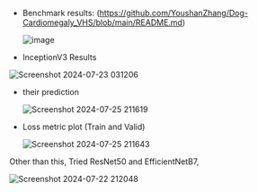 


+ Benchmark results: (https://github.com/YoushanZhang/Dog-Cardiomegaly_VHS/blob/main/README.md)
  
  ![image](https://github.com/user-attachments/assets/8b2e714c-55e6-4334-91ec-4d05251e614a)


- InceptionV3 Results

  
![Screenshot 2024-07-23 031206](https://github.com/user-attachments/assets/42621ff6-e4de-4c4a-b0b5-df3956206343)

- their prediction

  ![Screenshot 2024-07-25 211619](https://github.com/user-attachments/assets/d95f45c3-e866-4536-8504-7132f0379e56)


- Loss metric plot (Train and Valid)

  ![Screenshot 2024-07-25 211643](https://github.com/user-attachments/assets/444086d3-3784-4660-9bcf-3d4f4ce0330c)



Other than this, Tried ResNet50 and EfficientNetB7,


![Screenshot 2024-07-22 212048](https://github.com/user-attachments/assets/5b55b5a4-077d-4edf-ac8c-191dd4ae6047)
